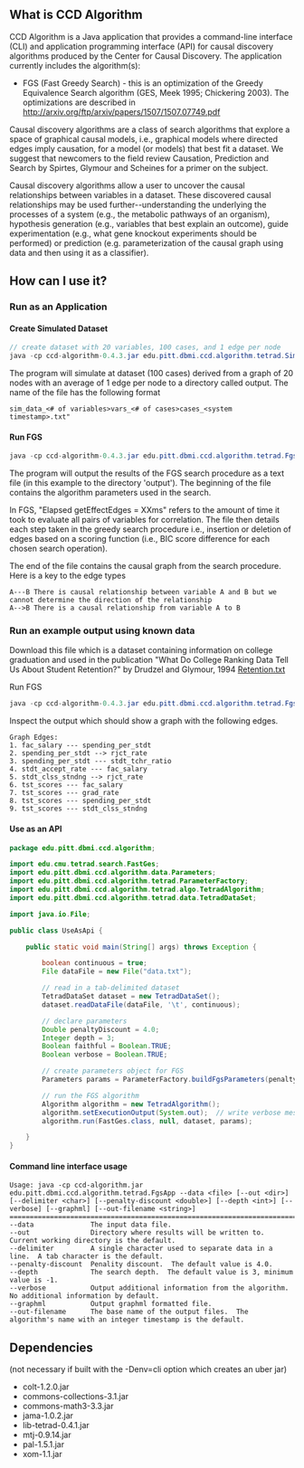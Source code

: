 ## What is CCD Algorithm

CCD Algorithm is a Java application that provides a command-line interface (CLI) and application programming interface (API) for causal discovery algorithms produced by the Center for Causal Discovery.  The application currently includes the algorithm(s):  
* FGS (Fast Greedy Search) - this is an optimization of the Greedy Equivalence Search algorithm	(GES,	Meek	1995;	Chickering	2003).  The optimizations are described in http://arxiv.org/ftp/arxiv/papers/1507/1507.07749.pdf

Causal discovery algorithms are a class of search algorithms that explore a space of graphical causal models, i.e., graphical models where directed edges imply causation, for a model (or models) that best fit a dataset.  We suggest that newcomers to the field review Causation, Prediction and Search by Spirtes, Glymour and Scheines for a primer on the subject.

Causal discovery algorithms allow a user to uncover the causal relationships between variables in a dataset.  These discovered causal relationships may be used further--understanding the underlying the processes of a system (e.g., the metabolic pathways of an organism), hypothesis generation (e.g., variables that best explain an outcome), guide experimentation (e.g., what gene knockout experiments should be performed) or prediction (e.g. parameterization of the causal graph using data and then using it as a classifier).


## How can I use it?

### Run as an Application

#### Create Simulated Dataset
```java
// create dataset with 20 variables, 100 cases, and 1 edge per node
java -cp ccd-algorithm-0.4.3.jar edu.pitt.dbmi.ccd.algorithm.tetrad.SimulateDataApp --var 20 --case 100 --edge 1 --out output/
```
The program will simulate at dataset (100 cases) derived from a graph of 20 nodes with an average of 1 edge per node to a directory called output.  The name of the file has the following format 
```
sim_data_<# of variables>vars_<# of cases>cases_<system timestamp>.txt"
```

#### Run FGS
```java
java -cp ccd-algorithm-0.4.3.jar edu.pitt.dbmi.ccd.algorithm.tetrad.FgsApp --data <file to analyze e.g., Retention.txt or simulated data from above> --delimiter $'\t' --penalty-discount 4.0 --depth 3 --verbose --out output/
```

The program will output the results of the FGS search procedure as a text file (in this example to the directory 'output').   The beginning of the file contains the algorithm parameters used in the search.  

In FGS, "Elapsed getEffectEdges = XXms" refers to the amount of time it took to evaluate all pairs of variables for correlation.  The file then details each step taken in the greedy search procedure i.e., insertion or deletion of edges based on a scoring function (i.e., BIC score difference for each chosen search operation).

The end of the file contains the causal graph from the search procedure.  Here is a key to the edge types
```
A---B There is causal relationship between variable A and B but we cannot determine the direction of the relationship
A-->B There is a causal relationship from variable A to B
```

### Run an example output using known data
Download this file which is a dataset containing information on college graduation and used in the publication "What Do College Ranking Data Tell Us About Student Retention?" by Drudzel and Glymour, 1994
[Retention.txt](http://www.ccd.pitt.edu/wp-content/uploads/files/Retention.txt)

Run FGS
```java
java -cp ccd-algorithm-0.4.3.jar edu.pitt.dbmi.ccd.algorithm.tetrad.FgsApp --data Retention.txt --delimiter $'\t' --penalty-discount 4.0 --depth 3 --verbose --out output/
```

Inspect the output which should show a graph with the following edges. 
```
Graph Edges: 
1. fac_salary --- spending_per_stdt
2. spending_per_stdt --> rjct_rate
3. spending_per_stdt --- stdt_tchr_ratio
4. stdt_accept_rate --- fac_salary
5. stdt_clss_stndng --> rjct_rate
6. tst_scores --- fac_salary
7. tst_scores --- grad_rate
8. tst_scores --- spending_per_stdt
9. tst_scores --- stdt_clss_stndng
```



#### Use as an API

```java
package edu.pitt.dbmi.ccd.algorithm;

import edu.cmu.tetrad.search.FastGes;
import edu.pitt.dbmi.ccd.algorithm.data.Parameters;
import edu.pitt.dbmi.ccd.algorithm.tetrad.ParameterFactory;
import edu.pitt.dbmi.ccd.algorithm.tetrad.algo.TetradAlgorithm;
import edu.pitt.dbmi.ccd.algorithm.tetrad.data.TetradDataSet;

import java.io.File;

public class UseAsApi {

    public static void main(String[] args) throws Exception {

        boolean continuous = true;
        File dataFile = new File("data.txt");

        // read in a tab-delimited dataset
        TetradDataSet dataset = new TetradDataSet();
        dataset.readDataFile(dataFile, '\t', continuous);

        // declare parameters
        Double penaltyDiscount = 4.0;
        Integer depth = 3;
        Boolean faithful = Boolean.TRUE;
        Boolean verbose = Boolean.TRUE;

        // create parameters object for FGS
        Parameters params = ParameterFactory.buildFgsParameters(penaltyDiscount, depth, faithful, verbose);

        // run the FGS algorithm
        Algorithm algorithm = new TetradAlgorithm();
        algorithm.setExecutionOutput(System.out);  // write verbose messages to standard out
        algorithm.run(FastGes.class, null, dataset, params);

    }
}
```

#### Command line interface usage
```
Usage: java -cp ccd-algorithm.jar edu.pitt.dbmi.ccd.algorithm.tetrad.FgsApp --data <file> [--out <dir>] [--delimiter <char>] [--penalty-discount <double>] [--depth <int>] [--verbose] [--graphml] [--out-filename <string>]
================================================================================
--data            	The input data file.
--out             	Directory where results will be written to.  Current working directory is the default.
--delimiter       	A single character used to separate data in a line.  A tab character is the default.
--penalty-discount	Penality discount.  The default value is 4.0.
--depth           	The search depth.  The default value is 3, minimum value is -1.
--verbose         	Output additional information from the algorithm.  No additional information by default.
--graphml         	Output graphml formatted file.
--out-filename    	The base name of the output files.  The algorithm's name with an integer timestamp is the default.
```

## Dependencies
(not necessary if built with the -Denv=cli option which creates an uber jar)
* colt-1.2.0.jar
* commons-collections-3.1.jar
* commons-math3-3.3.jar
* jama-1.0.2.jar
* lib-tetrad-0.4.1.jar
* mtj-0.9.14.jar
* pal-1.5.1.jar
* xom-1.1.jar
